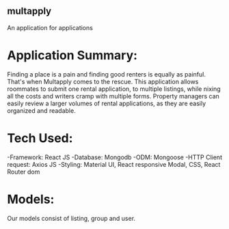 ## multapply
An application for applications

# Application Summary:

Finding a place is a pain and finding good renters is equally as painful. That's
when Multapply comes to the rescue. This application allows roommates to submit
one rental application, to multiple listings, while nixing all the costs and
writers cramp with multiple forms. Property managers can easily review a
larger volumes of rental applications, as they are easily organized and readable.

# Tech Used:

-Framework: React JS
-Database: Mongodb
-ODM: Mongoose
-HTTP Client request: Axios JS
-Styling: Material UI, React responsive Modal, CSS, React Router dom

# Models:

Our models consist of listing, group and user.
